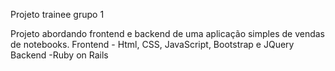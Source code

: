 Projeto trainee grupo 1

Projeto abordando frontend e backend de uma aplicação simples de vendas de notebooks. Frontend - Html, CSS, JavaScript, Bootstrap e JQuery Backend -Ruby on Rails
